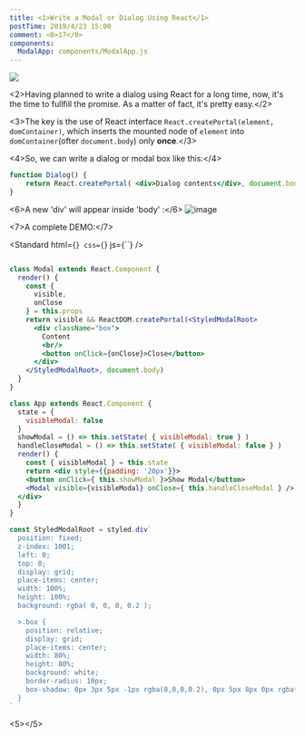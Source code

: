 ```yaml
---
title: <1>Write a Modal or Dialog Using React</1>
postTime: 2019/4/23 15:00
comment: <0>17</0>
components:
  ModalApp: components/ModalApp.js
---
```


![](https://user-images.githubusercontent.com/23733477/56563695-f17a9b00-65de-11e9-969f-f98977e7e9a1.png)

<2>Having planned to write a dialog using React for a long time, now, it's the time to fullfill the promise. As a matter of fact, it's pretty easy.</2>

<3>The key is the use of React interface `React.createPortal(element, domContainer)`, which inserts the mounted node of `element` into `domContainer`(ofter `document.body`) only **once**.</3>

<4>So, we can write a dialog or modal box like this:</4>
```jsx
function Dialog() {
    return React.createPortal( <div>Dialog contents</div>, document.body )
}
```

<6>A new 'div' will appear inside 'body' :</6>
![image](https://user-images.githubusercontent.com/23733477/56560376-d86dec00-65d6-11e9-95f5-bcfb31fcf16f.png)


<7>A complete DEMO:</7>

<ModalApp />

<Standard html={``} css={``} js={``} />

```jsx

class Modal extends React.Component {
  render() {
    const {
      visible,
      onClose
    } = this.props
    return visible && ReactDOM.createPortal(<StyledModalRoot>
      <div className="box">
        Content
        <br/>
        <button onClick={onClose}>Close</button>
      </div>
    </StyledModalRoot>, document.body)
  }
}

class App extends React.Component {
  state = {
    visibleModal: false
  }
  showModal = () => this.setState( { visibleModal: true } )
  handleCloseModal = () => this.setState( { visibleModal: false } )
  render() {
    const { visibleModal } = this.state
    return <div style={{padding: '20px'}}>
    <button onClick={ this.showModal }>Show Modal</button>
    <Modal visible={visibleModal} onClose={ this.handleCloseModal } />
  </div>
  }
}

const StyledModalRoot = styled.div`
  position: fixed;
  z-index: 1001;
  left: 0;
  top: 0;
  display: grid;
  place-items: center;
  width: 100%;
  height: 100%;
  background: rgba( 0, 0, 0, 0.2 );

  >.box {
    position: relative;
    display: grid;
    place-items: center;
    width: 80%;
    height: 80%;
    background: white;
    border-radius: 10px;
    box-shadow: 0px 3px 5px -1px rgba(0,0,0,0.2), 0px 5px 8px 0px rgba(0,0,0,0.14), 0px 1px 14px 0px rgba(0,0,0,0.12);
  }
`
```



<5></5>
